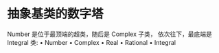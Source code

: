 # 抽象基类的数字塔

 Number 是位于最顶端的超类，随后是 Complex 子类， 依次往下，最底端是 Integral 类:
• Number
• Complex 
• Real
• Rational 
• Integral
